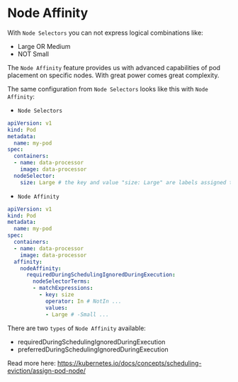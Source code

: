 # Node Affinity

With `Node Selectors` you can not express logical combinations like:

- Large OR Medium
- NOT Small

The `Node Affinity` feature provides us with advanced capabilities of pod placement on specific nodes. With great power comes great complexity.

The same configuration from `Node Selectors` looks like this with `Node Affinity`:

- `Node Selectors`

```YAML
apiVersion: v1
kind: Pod
metadata:
  name: my-pod
spec:
  containers:
  - name: data-processor
    image: data-processor
  nodeSelector:
    size: Large # the key and value "size: Large" are labels assigned to the corresponding node.
```

- `Node Affinity`

```YAML
apiVersion: v1
kind: Pod
metadata:
  name: my-pod
spec:
  containers:
  - name: data-processor
    image: data-processor
  affinity:
    nodeAffinity:
      requiredDuringSchedulingIgnoredDuringExecution:
        nodeSelectorTerms:
        - matchExpressions:
          - key: size
            operator: In # NotIn ...
            values:
            - Large # -Small ...
```

There are two `types` of `Node Affinity` available:

- requiredDuringSchedulingIgnoredDuringExecution
- preferredDuringSchedulingIgnoredDuringExecution

Read more here: <https://kubernetes.io/docs/concepts/scheduling-eviction/assign-pod-node/>